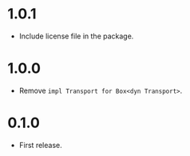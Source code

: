 # 1.0.1

- Include license file in the package.

# 1.0.0

- Remove `impl Transport for Box<dyn Transport>`.

# 0.1.0

- First release.
